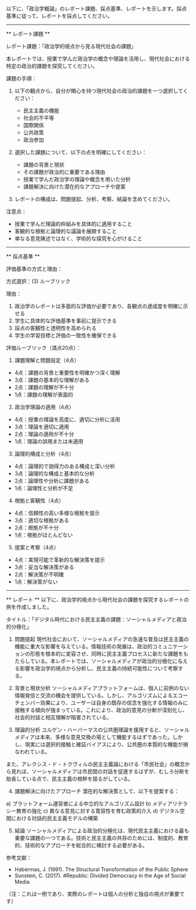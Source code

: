 以下に、「政治学概論」のレポート課題、採点基準、レポートを示します。採点基準に従って、レポートを採点してください。

---------------------------------------
** レポート課題 **

レポート課題：「政治学的視点から見る現代社会の課題」

本レポートでは、授業で学んだ政治学の概念や理論を活用し、現代社会における特定の政治的課題を探究してください。

課題の手順：

1. 以下の観点から、自分が関心を持つ現代社会の政治的課題を一つ選択してください：
   - 民主主義の機能
   - 社会的不平等
   - 国際関係
   - 公共政策
   - 政治参加

2. 選択した課題について、以下の点を明確にしてください：
   - 課題の背景と現状
   - その課題が政治的に重要である理由
   - 授業で学んだ政治学の理論や概念を用いた分析
   - 課題解決に向けた潜在的なアプローチや提案

3. レポートの構成は、問題提起、分析、考察、結論を含めてください。

注意点：
- 授業で学んだ理論的枠組みを具体的に適用すること
- 客観的な根拠と論理的な議論を展開すること
- 単なる意見陳述ではなく、学術的な探究を心がけること

---------------------------------------
** 採点基準 **

評価基準の方式と理由：

方式選択：(3) ルーブリック

理由：
1. 政治学のレポートは多面的な評価が必要であり、各観点の達成度を明確に示せる
2. 学生に具体的な評価基準を事前に提示できる
3. 採点の客観性と透明性を高められる
4. 学生の学習目標と評価の一致性を確保できる

評価ルーブリック（満点20点）：

1. 課題理解と問題設定（4点）
- 4点：課題の背景と重要性を明確かつ深く理解
- 3点：課題の基本的な理解がある
- 2点：課題の理解が不十分
- 1点：課題の理解が表面的

2. 政治学理論の適用（4点）
- 4点：授業の理論を高度に、適切に分析に活用
- 3点：理論を適切に適用
- 2点：理論の適用が不十分
- 1点：理論の誤用または未適用

3. 論理的構成と分析（4点）
- 4点：論理的で説得力のある構成と深い分析
- 3点：論理的な構成と基本的な分析
- 2点：論理性や分析に課題がある
- 1点：論理性と分析が不足

4. 根拠と客観性（4点）
- 4点：信頼性の高い多様な根拠を提示
- 3点：適切な根拠がある
- 2点：根拠が不十分
- 1点：根拠がほとんどない

5. 提案と考察（4点）
- 4点：実現可能で革新的な解決策を提示
- 3点：妥当な解決策がある
- 2点：解決策が不明確
- 1点：解決策がない

---------------------------------------
** レポート **
以下に、政治学的視点から現代社会の課題を探究するレポートの例を作成しました。

タイトル：「デジタル時代における民主主義の課題：ソーシャルメディアと政治的分極化」

1. 問題提起
現代社会において、ソーシャルメディアの急速な普及は民主主義の機能に重大な影響を与えている。情報技術の発展は、政治的コミュニケーションの形態を根本的に変容させ、同時に民主主義プロセスに新たな課題をもたらしている。本レポートでは、ソーシャルメディアが政治的分極化に与える影響を政治学的視点から分析し、民主主義の持続可能性について考察する。

2. 背景と現状分析
ソーシャルメディアプラットフォームは、個人に前例のない情報発信と交流の機会を提供している。しかし、アルゴリズムによるエコーチェンバー効果により、ユーザーは自身の既存の信念を強化する情報のみに接触する傾向が強まっている。これにより、政治的意見の分断が深刻化し、社会的対話と相互理解が阻害されている。

3. 理論的分析
ユルゲン・ハーバーマスの公共圏理論を援用すると、ソーシャルメディアは本来、多様な意見交換の場として機能するはずであった。しかし、現実には選択的接触と確証バイアスにより、公共圏の本質的な機能が損なわれている。

また、アレクシス・ド・トクヴィルの民主主義論における「市民社会」の概念から見れば、ソーシャルメディアは市民間の対話を促進するはずが、むしろ分断を助長している点で、民主主義の根幹を揺るがしている。

4. 課題解決に向けたアプローチ
潜在的な解決策として、以下を提案する：

a) プラットフォーム運営者による中立的なアルゴリズム設計
b) メディアリテラシー教育の強化
c) 異なる意見に対する寛容性を育む政策的介入
d) デジタル空間における対話的民主主義モデルの構築

5. 結論
ソーシャルメディアによる政治的分極化は、現代民主主義における最も重要な課題の一つである。技術と民主主義の共存のためには、制度的、教育的、技術的なアプローチを総合的に検討する必要がある。

参考文献：
- Habermas, J. (1991). The Structural Transformation of the Public Sphere
- Sunstein, C. (2017). #Republic: Divided Democracy in the Age of Social Media

（注：これは一例であり、実際のレポートは個人の分析と独自の視点が重要です）

